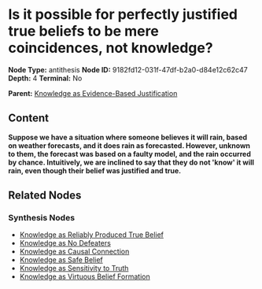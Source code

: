 # Is it possible for perfectly justified true beliefs to be mere coincidences, not knowledge?

**Node Type:** antithesis
**Node ID:** 9182fd12-031f-47df-b2a0-d84e12c62c47
**Depth:** 4
**Terminal:** No

**Parent:** [Knowledge as Evidence-Based Justification](knowledge-as-evidence-based-justification-synthesis-1177ac28-9707-4b6c-8a8c-c09b0fe4dd7f.md)

## Content

**Suppose we have a situation where someone believes it will rain, based on weather forecasts, and it does rain as forecasted. However, unknown to them, the forecast was based on a faulty model, and the rain occurred by chance. Intuitively, we are inclined to say that they do not 'know' it will rain, even though their belief was justified and true.**

## Related Nodes

### Synthesis Nodes

- [Knowledge as Reliably Produced True Belief](knowledge-as-reliably-produced-true-belief-synthesis-6bf91ece-1695-4a26-a100-17ba79871c99.md)
- [Knowledge as No Defeaters](knowledge-as-no-defeaters-synthesis-58fdb909-f7c6-4df0-b8b2-40ac3866976f.md)
- [Knowledge as Causal Connection](knowledge-as-causal-connection-synthesis-021772be-a4a5-4943-8af7-e334661bf9b6.md)
- [Knowledge as Safe Belief](knowledge-as-safe-belief-synthesis-1adaafdf-79b5-4586-9dc2-25d37120c2b3.md)
- [Knowledge as Sensitivity to Truth](knowledge-as-sensitivity-to-truth-synthesis-218f333c-0a6b-4ec6-9884-877df93ca9c9.md)
- [Knowledge as Virtuous Belief Formation](knowledge-as-virtuous-belief-formation-synthesis-863e1b30-197a-4731-a0f1-3a5c07901ca3.md)
